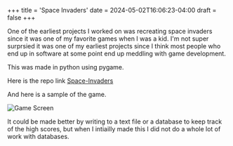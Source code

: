 +++
title = 'Space Invaders'
date = 2024-05-02T16:06:23-04:00
draft = false
+++


One of the earliest projects I worked on was recreating space invaders since it was one of my favorite games when I was a kid. I'm not super surprsied it was one of my earliest projects since I think most people who end up in software at some point end up meddling with game development.

This was made in python using pygame.

Here is the repo link [Space-Invaders](https://github.com/m-r-maxwell/space-invaders/tree/master)

And here is a sample of the game.

![Game Screen](../img/spin.png "game start screen")

It could be made better by writing to a text file or a database to keep track of the high scores, but when I intiailly made this I did not do a whole lot of work with databases.